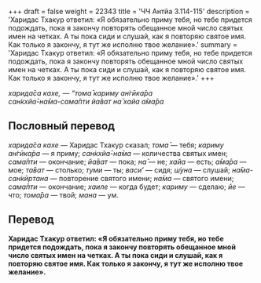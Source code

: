 +++
draft = false
weight = 22343
title = 'ЧЧ Антйа 3.114-115'
description = 'Харидас Тхакур ответил: «Я обязательно приму тебя, но тебе придется подождать, пока я закончу повторять обещанное мной число святых имен на четках. А ты пока сиди и слушай, как я повторяю святое имя. Как только я закончу, я тут же исполню твое желание».'
summary = 'Харидас Тхакур ответил: «Я обязательно приму тебя, но тебе придется подождать, пока я закончу повторять обещанное мной число святых имен на четках. А ты пока сиди и слушай, как я повторяю святое имя. Как только я закончу, я тут же исполню твое желание».'
+++

_харида̄са кахе, — “тома̄ кариму ан̇гӣка̄ра  
сан̇кхйа̄-на̄ма-сама̄пти йа̄ват на̄ хайа а̄ма̄ра_

## Пословный перевод

_харида̄са_ _кахе_ — Харидас Тхакур сказал; _тома̄_ — тебя; _кариму_ _ан̇гӣка̄ра_ — я приму; _сан̇кхйа̄_\-_на̄ма_ — количества святых имен; _сама̄пти_ — окончание; _йа̄ват_ — пока; _на̄_ — не; _хайа_ — есть; _а̄ма̄ра_ — мое; _та̄ват_ — столько; _туми_ — ты; _васи’_ — сидя; _ш́уна_ — слушай; _на̄ма_\-_сан̇кӣртана_ — повторение святого имени; _на̄ма_ — святого имени; _сама̄пти_ — окончание; _хаиле_ — когда будет; _кариму_ — сделаю; _йе_ — что; _тома̄ра_ — твой; _мана_ — ум.

## Перевод

**Харидас Тхакур ответил: «Я обязательно приму тебя, но тебе придется подождать, пока я закончу повторять обещанное мной число святых имен на четках. А ты пока сиди и слушай, как я повторяю святое имя. Как только я закончу, я тут же исполню твое желание».**
